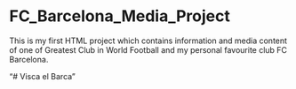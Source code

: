 # FC_Barcelona_Media_Project

This is my first HTML project which contains information and media content of one of Greatest Club in World Football and my personal favourite club FC Barcelona.

“# Visca el Barca”
